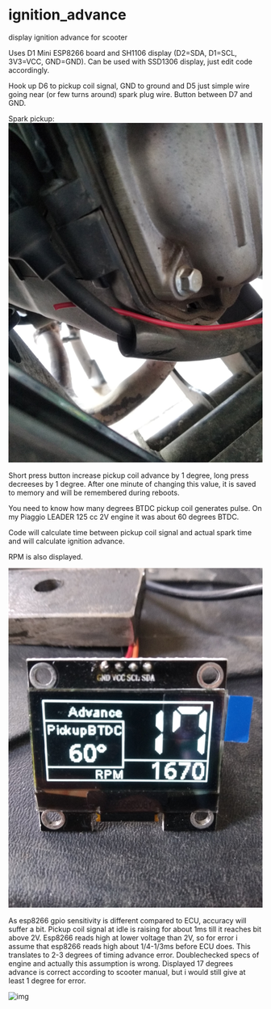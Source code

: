 # ignition_advance
display ignition advance for scooter

Uses D1 Mini ESP8266 board and SH1106 display (D2=SDA, D1=SCL, 3V3=VCC, GND=GND). Can be used with SSD1306 display, just edit code accordingly. 

Hook up D6 to pickup coil signal, GND to ground and D5 just simple wire going near (or few turns around) spark plug wire. Button between D7 and GND.

Spark pickup:
![img](spark_pickup.jpg)

Short press button increase pickup coil advance by 1 degree, long press decreeses by 1 degree. After one minute of changing this value, it is saved to memory and will be remembered during reboots.

You need to know how many degrees BTDC pickup coil generates pulse. On my Piaggio LEADER 125 cc 2V engine it was about 60 degrees BTDC.

Code will calculate time between pickup coil signal and actual spark time and will calculate ignition advance.

RPM is also displayed.

![img](at_idle.jpg)

As esp8266 gpio sensitivity is different compared to ECU, accuracy will suffer a bit. Pickup coil signal at idle is raising for about 1ms till it reaches bit above 2V. Esp8266 reads high at lower voltage than 2V, so for error i assume that esp8266 reads high about 1/4-1/3ms before ECU does. This translates to 2-3 degrees of timing advance error.
Doublechecked specs of engine and actually this assumption is wrong. Displayed 17 degrees advance is correct according to scooter manual, but i would still give at least 1 degree for error.

![img](IMG_20191208_120550.jpg)



